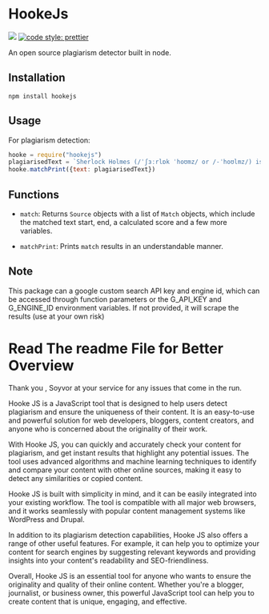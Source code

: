 # HookeJs

![](https://github.com/oekshido/HookeJs/workflows/Node.js%20CI/badge.svg)
[![code style: prettier](https://img.shields.io/badge/code_style-prettier-ff69b4.svg?style=flat-square)](https://github.com/prettier/prettier)

An open source plagiarism detector built in node.

## Installation

```
npm install hookejs
```

## Usage

For plagiarism detection:

```javascript
hooke = require("hookejs")
plagiarisedText = `Sherlock Holmes (/ˈʃɜːrlɒk ˈhoʊmz/ or /-ˈhoʊlmz/) is a fictional private detective created by British author Sir Arthur Conan Doyle. Referring to himself as a "consulting detective" in the stories, Holmes is known for his proficiency with observation, deduction, forensic science, and logical reasoning that borders on the fantastic, which he employs when investigating cases for a wide variety of clients, including Scotland Yard.`
hooke.matchPrint({text: plagiarisedText})
```

## Functions

-   `match`:
    Returns `Source` objects with a list of `Match` objects, which include the matched text start, end, a calculated score and a few more variables.

-   `matchPrint`: Prints `match` results in an understandable manner.

## Note

This package can a google custom search API key and engine id, which can be accessed through function parameters or the G_API_KEY and G_ENGINE_ID environment variables. If not provided, it will scrape the results (use at your own risk)


# Read The readme File for Better Overview 

Thank you , Soyvor at your service for any issues that come in the run.


Hooke JS is a JavaScript tool that is designed to help users detect plagiarism and ensure the uniqueness of their content. It is an easy-to-use and powerful solution for web developers, bloggers, content creators, and anyone who is concerned about the originality of their work.

With Hooke JS, you can quickly and accurately check your content for plagiarism, and get instant results that highlight any potential issues. The tool uses advanced algorithms and machine learning techniques to identify and compare your content with other online sources, making it easy to detect any similarities or copied content.

Hooke JS is built with simplicity in mind, and it can be easily integrated into your existing workflow. The tool is compatible with all major web browsers, and it works seamlessly with popular content management systems like WordPress and Drupal.

In addition to its plagiarism detection capabilities, Hooke JS also offers a range of other useful features. For example, it can help you to optimize your content for search engines by suggesting relevant keywords and providing insights into your content's readability and SEO-friendliness.

Overall, Hooke JS is an essential tool for anyone who wants to ensure the originality and quality of their online content. Whether you're a blogger, journalist, or business owner, this powerful JavaScript tool can help you to create content that is unique, engaging, and effective.
